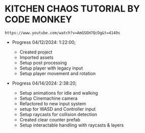 # KITCHEN CHAOS TUTORIAL BY CODE MONKEY

```
https://www.youtube.com/watch?v=AmGSEH7QcDg&t=4149s
```

- Progress 04/12/2024: 1:22:00;

  - Created project
  - Imported assets
  - Setup post processing
  - Setup player with legacy input
  - Setup player movement and rotation

- Progress 04/14/2024: 2:38:20;
  - Setup animations for idle and walking
  - Setup Cinemachine camera
  - Refactored to new input system
  - setup for WASD and Controller input
  - Setup raycasts for collision detection
  - Created clear counter prefab
  - Setup interactable handling with raycasts & layers
